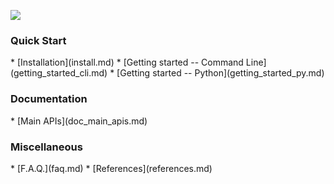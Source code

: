 
[<img src="https://dragonfly.github.io/images/dragonfly_bigwords.png"/>](https://github.com/dragonfly/dragonfly/)


<h3>Quick Start</h3>
  * [Installation](install.md)
  * [Getting started -- Command Line](getting_started_cli.md)
  * [Getting started -- Python](getting_started_py.md)

<h3>Documentation</h3>
  * [Main APIs](doc_main_apis.md)

<h3>Miscellaneous</h3>
  * [F.A.Q.](faq.md)
  * [References](references.md)
